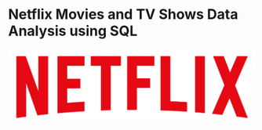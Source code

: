 # Netflix Movies and TV Shows Data Analysis using SQL

![Netflix Logo](https://github.com/Meet8844/netflix_sql_project/blob/main/logo.png)
